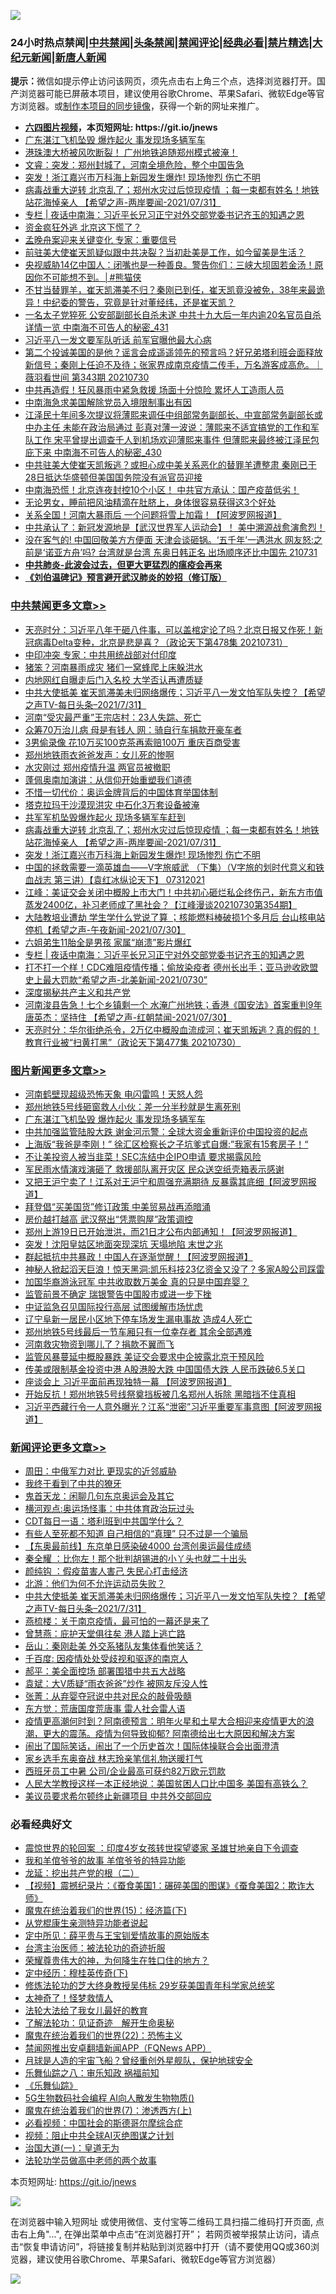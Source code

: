 ![](https://raw.githubusercontent.com/fqnews/bnews/master/64photo/fqnews-qr.jpg)

<div id="tt">
<h3>24小时热点禁闻|<a href="#%E4%B8%AD%E5%85%B1%E7%A6%81%E9%97%BB%E6%9B%B4%E5%A4%9A%E6%96%87%E7%AB%A0">中共禁闻</a>|<a href="#%E5%9B%BE%E7%89%87%E6%96%B0%E9%97%BB%E6%9B%B4%E5%A4%9A%E6%96%87%E7%AB%A0">头条禁闻</a>|<a href="#%E6%96%B0%E9%97%BB%E8%AF%84%E8%AE%BA%E6%9B%B4%E5%A4%9A%E6%96%87%E7%AB%A0">禁闻评论|<a href="#%E5%BF%85%E7%9C%8B%E7%BB%8F%E5%85%B8%E5%A5%BD%E6%96%87">经典必看|<a href="/video.md#%E7%A6%81%E7%89%87%E7%B2%BE%E9%80%89">禁片精选</a>|<a href="https://github.com/fqnews/djy/blob/master/gb/nf1351518.md#1">大纪元新闻</a>|<a href="https://github.com/fqnews/ntdtv/blob/master/gb/prog204.md#1">新唐人新闻</a></h3>
<div><b>提示：</b>微信如提示停止访问该网页，须先点击右上角三个点，选择浏览器打开。国产浏览器可能已屏蔽本项目，建议使用谷歌Chrome、苹果Safari、微软Edge等官方浏览器。或<a href="https://github.com/fqnews/bnews/blob/master/%E5%88%B6%E4%BD%9Cgit%E7%A6%81%E9%97%BB%E9%95%9C%E5%83%8F.md">制作本项目的同步镜像</a>，获得一个新的网址来推广。</div>
<ul>
<li><b><a href="http://d1.bdrive.tk/64.mp4" target="_blank">六四图片视频</a>，本页短网址: https://git.io/jnews</b></li>
<li><a href="/topimagenews/20210731/1597592.md">广东湛江飞机坠毁 爆炸起火 事发现场多辆军车</a></li>
<li><a href="/bannedvideo/20210731/1597576.md">港珠澳大桥被风吹断裂！    广州地铁追随郑州模式被淹！</a></li>
<li><a href="/bannedvideo/20210731/1597710.md">文睿：突发：郑州封城了，河南全境危险，整个中国告急</a></li>
<li><a href="/cbnews/20210731/1597743.md">突发！浙江嘉兴市万科海上新园发生爆炸! 现场惨烈 伤亡不明</a></li>
<li><a href="/comments/20210731/1597796.md">病毒战重大逆转 北京乱了；郑州水灾过后惊现疫情 ；每一束都有姓名！地铁站花海悼亲人 【希望之声-两岸要闻-2021/07/31】</a></li>
<li><a href="/cbnews/20210731/1597564.md">专栏 | 夜话中南海：习近平长兄习正宁对外交部党委书记齐玉的知遇之恩</a></li>
<li><a href="/cnnews/20210731/1597872.md">资金疯狂外逃 北京这下慌了？</a></li>
<li><a href="/cnnews/20210731/1597533.md">孟晚舟案迎来关键变化 专家：重要信号</a></li>
<li><a href="/bannedvideo/20210731/1597686.md">前驻美大使崔天凯疑似跟中共决裂？当初赴美是工作，如今留美是生活？</a></li>
<li><a href="/comments/20210731/1597609.md">央视威胁14亿中国人：闭嘴也是一种善良。警告你们：三峡大坝固若金汤！原因你不可能想不到。│#熊猫侠</a></li>
<li><a href="/bannedvideo/20210731/1597781.md">不甘当替罪羊，崔天凯滞美不归？秦刚已到任，崔天凯竟没被免，38年来最诡异！中纪委的警告，究竟是针对董经纬，还是崔天凯？</a></li>
<li><a href="/comments/20210731/1597633.md">一名太子党猝死 公安部副部长自杀未遂 中共十九大后一年内逾20名官员自杀 详情一览 中南海不可告人的秘密_431</a></li>
<li><a href="/comments/20210731/1597711.md">习近平八一发文要军队听话 前军官曝他最大心病</a></li>
<li><a href="/bannedvideo/20210731/1597586.md">第二个投诚美国的是他？谣言会成遥遥领先的预言吗？好兄弟塔利班会面释放新信号；秦刚上任迫不及待；张家界成南京疫情二传手，万名游客成高危。｜薇羽看世间 第343期 20210730</a></li>
<li><a href="/cnnews/20210731/1597735.md">中共再造假！狂风暴雨中紧急救援 场面十分惊险 累坏人工造雨人员</a></li>
<li><a href="/comments/20210731/1597853.md">中南海急求美国解除党员入境限制事出有因</a></li>
<li><a href="/comments/20210731/1597618.md">江泽民十年间多次提议将薄熙来调任中组部常务副部长、中宣部常务副部长或中办主任 未能在政治局通过 彭真对薄一波说：薄熙来不适宜搞党的工作和军队工作 宋平曾提出调查千人到机场欢迎薄熙来事件 但薄熙来最终被江泽民包庇下来 中南海不可告人的秘密_430</a></li>
<li><a href="/bannedvideo/20210801/1597923.md">中共驻美大使崔天凯叛逃？或担心成中美关系恶化的替罪羊遭整肃 秦刚已于28日抵达华盛顿但美国国务院没有派官员迎接</a></li>
<li><a href="/bannedvideo/20210801/1597933.md">中南海恐慌！北京连夜封控10个小区！        中共官方承认：国产疫苗低劣！</a></li>
<li><a href="/health/20210731/1597694.md">无论男女，睡前把风油精滴在肚脐上，身体很容易获得这3个好处</a></li>
<li><a href="/finance/20210731/1597658.md">关系全国！河南大暴雨后 一个问题将雪上加霜！【阿波罗网报道】</a></li>
<li><a href="/bannedvideo/20210731/1597885.md">中共承认了：新冠发源地是【武汉世界军人运动会】！        美中溯源战愈演愈烈！</a></li>
<li><a href="/bannedvideo/20210731/1597738.md">没在客气的! 中国回敬美方方便面 天津会谈砸锅。‘五千年’一遇洪水 网友怒:之前是‘诺亚方舟’吗? 台湾就是台湾 东奥日韩正名 出场顺序还比中国先 210731</a></li>
<li><b><a href="/comments/20200211/1275071.md" target="_blank">中共肺炎-此波会过去，但更大更猛烈的瘟疫会再来</a></b></li>
<li><b><a href="/comments/20200207/1272816.md" target="_blank">《刘伯温碑记》预言避开武汉肺炎的妙招（修订版）</a></b></li>
</ul>
</div>

<div class="catlist">
<h3><a href="/cbnews/" target="_blank">中共禁闻</a><span><a href="/cbnews/" target="_blank" rel="nofollow">更多文章>></a></span></h3>
<ul>
<li><a href="/cbnews/20210801/1598071.md" target="_blank">天亮时分：习近平八年干砸八件事，可以盖棺定论了吗？北京日报又作死！新冠病毒Delta变种，北京是悲是喜？（政论天下第478集 20210731）</a></li>
<li><a href="/cbnews/20210801/1598041.md" target="_blank">中印冲突 专家：中共用统战部对付印度</a></li>
<li><a href="/cbnews/20210801/1598040.md" target="_blank">猪笨？河南暴雨成灾 猪们一窝蜂爬上床躲洪水</a></li>
<li><a href="/cbnews/20210801/1598039.md" target="_blank">内地网红自曝走后门入名校 大学否认再遭质疑</a></li>
<li><a href="/comments/20210801/1598005.md" target="_blank">中共大使抵美 崔天凯滞美未归网络爆传；习近平八一发文怕军队失控？【希望之声TV-每日头条&#8211;2021/7/31】</a></li>
<li><a href="/cbnews/20210801/1597979.md" target="_blank">河南“受灾最严重”王宗店村：23人失踪、死亡</a></li>
<li><a href="/cbnews/20210801/1597941.md" target="_blank">众筹70万治儿病 母是有钱人 网：骑自行车捐款开豪车者</a></li>
<li><a href="/cbnews/20210801/1597940.md" target="_blank">3男偷录像 花10万买100克茶再索赔100万 重庆百商受害</a></li>
<li><a href="/cbnews/20210801/1597910.md" target="_blank">郑州地铁雨衣爸爸发声：女儿死的惨啊</a></li>
<li><a href="/cbnews/20210731/1597861.md" target="_blank">水灾刚过 郑州疫情升温 两官员被撤职</a></li>
<li><a href="/cbnews/20210731/1597846.md" target="_blank">蓬佩奥南加演讲：从信仰开始重塑我们道德</a></li>
<li><a href="/cbnews/20210731/1597837.md" target="_blank">不惜一切代价：奥运金牌背后的中国体育举国体制</a></li>
<li><a href="/cbnews/20210731/1597827.md" target="_blank">塔克拉玛干沙漠现洪灾 中石化3万套设备被淹</a></li>
<li><a href="/cbnews/20210731/1597817.md" target="_blank">共军军机坠毁爆炸起火 现场多辆军车赶到</a></li>
<li><a href="/comments/20210731/1597796.md" target="_blank">病毒战重大逆转 北京乱了；郑州水灾过后惊现疫情 ；每一束都有姓名！地铁站花海悼亲人 【希望之声-两岸要闻-2021/07/31】</a></li>
<li><a href="/cbnews/20210731/1597743.md" target="_blank">突发！浙江嘉兴市万科海上新园发生爆炸! 现场惨烈 伤亡不明</a></li>
<li><a href="/comments/20210731/1597620.md" target="_blank">中国的拯救需要一滴英雄血——V字旅威武 （下集）（V字旅的划时代意义和铁血战志  第三讲）【袁红冰纵论天下】 07312021</a></li>
<li><a href="/cbnews/20210731/1597616.md" target="_blank">江峰：美证交会关闭中概股上市大门！中共初心砸烂私企终伤己，新东方市值蒸发2400亿，补习老师成了黑社会？【江峰漫谈20210730第354期】</a></li>
<li><a href="/comments/20210731/1597613.md" target="_blank">大陆教培业遭劫 学生学什么党说了算 ；核能燃料棒破损1个多月后 台山核电站停机【希望之声-午夜新闻-2021/07/30】</a></li>
<li><a href="/cbnews/20210731/1597603.md" target="_blank">六姐弟生11胎全是男孩 家属“崩溃”影片爆红</a></li>
<li><a href="/cbnews/20210731/1597564.md" target="_blank">专栏 | 夜话中南海：习近平长兄习正宁对外交部党委书记齐玉的知遇之恩</a></li>
<li><a href="/comments/20210731/1597559.md" target="_blank">打不打一个样！CDC难阻疫情传播；偷放染疫者  德州长出手；亚马逊收欧盟史上最大罚款“希望之声-北美新闻-2021/0730”</a></li>
<li><a href="/cbnews/20210731/1597512.md" target="_blank">深度揭秘共产主义和共产党</a></li>
<li><a href="/comments/20210731/1597502.md" target="_blank">河南浚县告急！七个乡镇剩一个 水淹广州地铁；香港《国安法》首案重判9年  唐英杰：坚持住 【希望之声-红朝禁闻-2021/07/30】</a></li>
<li><a href="/cbnews/20210731/1597494.md" target="_blank">天亮时分：华尔街绝杀令，2万亿中概股血流成河；崔天凯叛逃？真的假的！教育行业被“扫黄打黑”（政论天下第477集 20210730）</a></li>

</ul>
</div>
<div class="catlist">
<h3><a href="/topimagenews/" target="_blank">图片新闻</a><span><a href="/topimagenews/" target="_blank" rel="nofollow">更多文章>></a></span></h3>
<ul>
<li><a href="/topimagenews/20210801/1598038.md" target="_blank">河南鹤壁现超级恐怖天象 电闪雷鸣！天怒人怨</a></li>
<li><a href="/topimagenews/20210801/1597978.md" target="_blank">郑州地铁5号线砸窗救人小伙：差一分半秒就是生离死别</a></li>
<li><a href="/topimagenews/20210731/1597592.md" target="_blank">广东湛江飞机坠毁 爆炸起火 事发现场多辆军车</a></li>
<li><a href="/topimagenews/20210731/1597340.md" target="_blank">中共加强监管陆股大跌 谢金河示警：全球大资金重新评价中国投资的起点</a></li>
<li><a href="/topimagenews/20210731/1597339.md" target="_blank">上海版“我爸是李刚！” 徐汇区检察长之子坑爹式自爆:&#8221;我家有15套房子！“</a></li>
<li><a href="/topimagenews/20210731/1597279.md" target="_blank">不让美投资人被当韭菜！SEC冻结中企IPO申请 要求揭露风险</a></li>
<li><a href="/topimagenews/20210730/1597024.md" target="_blank">军民雨水情演戏演砸了 救援部队离开灾区 民众送空纸壳箱表示感谢</a></li>
<li><a href="/topimagenews/20210730/1596955.md" target="_blank">又把王沪宁卖了！江系对王沪宁和周强充满期待 反暴露其底细【阿波罗网报道】</a></li>
<li><a href="/topimagenews/20210730/1596693.md" target="_blank">拜登倡“买美国货”修订政策 中美贸易战再添暗涌</a></li>
<li><a href="/topimagenews/20210730/1596662.md" target="_blank">房价越打越高 武汉祭出“凭票购屋”政策调控</a></li>
<li><a href="/topimagenews/20210729/1596552.md" target="_blank">郑州上游19日已开始泄洪，而21日才公布内部通知！【阿波罗网报道】</a></li>
<li><a href="/topimagenews/20210729/1596459.md" target="_blank">突发！沈阳皇姑区地面突现深坑 天塌地陷 末世之兆</a></li>
<li><a href="/topimagenews/20210729/1596290.md" target="_blank">群起抵抗中共暴政！中国人在逐渐觉醒！【阿波罗网报道】</a></li>
<li><a href="/topimagenews/20210729/1596289.md" target="_blank">神秘人掀起滔天巨浪！惊天黑洞:凯乐科技23亿资金又没了？多家A股公司踩雷</a></li>
<li><a href="/topimagenews/20210729/1596095.md" target="_blank">加国华裔游泳冠军 中共收取数万美金 真的只是中国弃婴？</a></li>
<li><a href="/topimagenews/20210729/1596022.md" target="_blank">监管前景不确定 瑞银警告中国股市或进一步下挫</a></li>
<li><a href="/topimagenews/20210729/1596005.md" target="_blank">中证监急召见国际投行高层 试图缓解市场忧虑</a></li>
<li><a href="/topimagenews/20210728/1595773.md" target="_blank">辽宁阜新一居民小区地下停车场发生漏电事故 造成4人死亡</a></li>
<li><a href="/topimagenews/20210728/1595730.md" target="_blank">郑州地铁5号线最后一节车厢只有一位幸存者 其余全部遇难</a></li>
<li><a href="/topimagenews/20210728/1595527.md" target="_blank">河南救灾物资到哪儿了？捐款不翼而飞</a></li>
<li><a href="/topimagenews/20210727/1595249.md" target="_blank">监管风暴蔓延中概股暴跌 美证交会要求中企披露北京干预风险</a></li>
<li><a href="/topimagenews/20210727/1595248.md" target="_blank">传美或限制基金投资中港 A股港股大跌 中国国债大跌 人民币跌破6.5关口</a></li>
<li><a href="/topimagenews/20210727/1595082.md" target="_blank">座谈会上 习近平面前再现独特一幕 【阿波罗网报道】</a></li>
<li><a href="/topimagenews/20210727/1595016.md" target="_blank">开始反抗！郑州地铁5号线祭奠挡板被几名郑州人拆除 黑暗挡不住真相</a></li>
<li><a href="/topimagenews/20210727/1595015.md" target="_blank">习近平西藏行令一人意外曝光？江系“泄密”习近平重要军事意图【阿波罗网报道】</a></li>

</ul>
</div>
<div class="catlist">
<h3><a href="/comments/" target="_blank">新闻评论</a><span><a href="/comments/" target="_blank" rel="nofollow">更多文章>></a></span></h3>
<ul>
<li><a href="/comments/20210801/1598083.md" target="_blank">周田：中俄军力对比 更现实的近邻威胁</a></li>
<li><a href="/comments/20210801/1598082.md" target="_blank">我终于看到了中共的獠牙</a></li>
<li><a href="/comments/20210801/1598081.md" target="_blank">鬼首天龙：闲聊几句东京奥运会及其它</a></li>
<li><a href="/comments/20210801/1598080.md" target="_blank">横河观点:奥运场怪事：中共体育政治玩过头</a></li>
<li><a href="/comments/20210801/1598079.md" target="_blank">CDT每日一语：塔利班到中共国学什么？</a></li>
<li><a href="/comments/20210801/1598050.md" target="_blank">有些人至死都不知道 自己相信的“真理” 只不过是一个骗局</a></li>
<li><a href="/comments/20210801/1598027.md" target="_blank">【东奥最前线】东京单日感染破4000 台湾创奥运最佳成绩</a></li>
<li><a href="/comments/20210801/1598016.md" target="_blank">秦全耀 ：比你左！那个批判胡锡进的小丫头也就二十出头</a></li>
<li><a href="/comments/20210801/1598015.md" target="_blank">颜纯钩 ：假疫苗害人害己 失民心打击经济</a></li>
<li><a href="/comments/20210801/1598014.md" target="_blank">北游：他们为何不允许运动员失败？</a></li>
<li><a href="/comments/20210801/1598005.md" target="_blank">中共大使抵美 崔天凯滞美未归网络爆传；习近平八一发文怕军队失控？【希望之声TV-每日头条&#8211;2021/7/31】</a></li>
<li><a href="/comments/20210801/1598001.md" target="_blank">燕梳楼：关于南京疫情，最可怕的一幕还是来了</a></li>
<li><a href="/comments/20210801/1598000.md" target="_blank">曾慧燕：庇护天堂俱往矣 港人踏上逃亡路</a></li>
<li><a href="/comments/20210801/1597999.md" target="_blank">岳山：秦刚赴美 外交系猪队友集体看他笑话？</a></li>
<li><a href="/comments/20210801/1597998.md" target="_blank">千百度: 因疫情处处受歧视和驱逐的南京人</a></li>
<li><a href="/comments/20210801/1597997.md" target="_blank">郝平：美全面控场 部署围猎中共五大战略</a></li>
<li><a href="/comments/20210801/1597989.md" target="_blank">袁斌：大V质疑“雨衣爸爸”炒作 被网友斥没人性</a></li>
<li><a href="/comments/20210801/1597988.md" target="_blank">张菁：从弃婴夺冠说中共对民众的敲骨吸髓</a></li>
<li><a href="/comments/20210801/1597987.md" target="_blank">东方觉：荒唐国度荒唐事 雷人社会雷人语</a></li>
<li><a href="/comments/20210801/1597984.md" target="_blank">疫情更高潮何时到？阿南德预言：明年火星和土星大合相迎来疫情更大的浪潮，更大的震荡。疫情为何导致抑郁? 阿南德给出七大原因和解决方案</a></li>
<li><a href="/comments/20210801/1597980.md" target="_blank">闹出了国际笑话，闹出了一个历史首次！国际体操联合会出面澄清</a></li>
<li><a href="/comments/20210801/1597974.md" target="_blank">家乡选手东奥奋战 林志玲亲笔信礼物送暖打气</a></li>
<li><a href="/comments/20210801/1597972.md" target="_blank">西班牙员工中暑 公司/企业最高可获约82万欧元罚款</a></li>
<li><a href="/comments/20210801/1597960.md" target="_blank">人民大学教授这样一本正经地说：美国贫困人口比中国多 美国有高铁么？</a></li>
<li><a href="/comments/20210801/1597959.md" target="_blank">美议员要求希尔顿终止新疆项目 中共外交部回应</a></li>

</ul>
</div>

<div class="catlist">
<h3>必看经典好文</h3>
<ul>
<li><a href="/comments/20210307/1499941.md" target="_blank">震惊世界的轮回案 ：印度4岁女孩转世探望婆家 圣雄甘地亲自下令调查</a></li>
<li><a href="/tculture/20200917/1398046.md" target="_blank">我和羊倌爷爷的故事 羊倌爷爷的特异功能</a></li>
<li><a href="/comments/20200928/1404653.md" target="_blank">龙延：挖出共产党的根（二）</a></li>
<li><a href="/comments/20210123/1473011.md" target="_blank">【视频】震撼纪录片：《蚕食美国1：碾碎美国的图谋》《蚕食美国2：欺诈大师》</a></li>
<li><a href="/topimagenews/20180610/955499.md" target="_blank">魔鬼在统治着我们的世界(15)：经济篇(下)</a></li>
<li><a href="/comments/20210331/1516768.md" target="_blank">从党棍康生亲测特异功能者说起</a></li>
<li><a href="/comments/20200616/1345658.md" target="_blank">定中所见：薛平贵与王宝钏爱情故事的原始版本</a></li>
<li><a href="/comments/20200801/1373219.md" target="_blank">台湾主治医师：被法轮功的奇迹折服</a></li>
<li><a href="/comments/20200618/1346830.md" target="_blank">荣耀尊贵伟大的神，为何降生在牲口住的地方？</a></li>
<li><a href="/tculture/xiulian/20151108/468739.md" target="_blank">定中经历：穆桂英传奇(下)</a></li>
<li><a href="/comments/20190517/1129285.md" target="_blank">修炼法轮功的芝大终身教授吴伟标 29岁获美国青年科学家总统奖</a></li>
<li><a href="/ccpdope/20200907/1392129.md" target="_blank">太神奇了！怪梦救情人</a></li>
<li><a href="/cbnews/20200516/1329218.md" target="_blank">法轮大法给了我女儿最好的教育</a></li>
<li><a href="/comments/20200307/1289968.md" target="_blank">了解法轮功：见证奇迹　解开生命奥秘</a></li>
<li><a href="/comments/20180804/981524.md" target="_blank">魔鬼在统治着我们的世界(22)：恐怖主义</a></li>
<li><a href="/comments/20200503/1322531.md" target="_blank">禁闻网推出安卓翻墙新闻APP（FQNews APP）</a></li>
<li><a href="/comments/20200712/1359456.md" target="_blank">月球是人造的宇宙飞船？曾经重创外星舰队，保护地球安全</a></li>
<li><a href="/tculture/20170717/792953.md" target="_blank">乐舞仙踪之八：审乐知政 祸福前知</a></li>
<li><a href="/comments/20200527/783191.md" target="_blank">《乐舞仙踪》</a></li>
<li><a href="/topimagenews/20200527/1335347.md" target="_blank">5G生物数码社会编程 AI向人散发生物物质()</a></li>
<li><a href="/topimagenews/20180527/948369.md" target="_blank">魔鬼在统治着我们的世界(7)：渗透西方(上)</a></li>
<li><a href="/comments/20200806/1375443.md" target="_blank">必看视频：中国社会的斯德哥尔摩综合症</a></li>
<li><a href="/comments/20201221/1451945.md" target="_blank">视频：阻止中共全球AI灭绝图谋之计划</a></li>
<li><a href="/cbnews/20180307/911097.md" target="_blank">治国大道(一)：皇道无为</a></li>
<li><a href="/comments/20200629/1352533.md" target="_blank">法轮功学员做高中老师的两个故事</a></li>

</ul>
</div>

本页短网址: https://git.io/jnews

![](https://raw.githubusercontent.com/fqnews/bnews/master/64photo/fqnews-qr.jpg)

在浏览器中输入短网址 或使用微信、支付宝等二维码工具扫描二维码打开页面, 点击右上角"...", 在弹出菜单中点击“在浏览器打开”； 若网页被举报禁止访问，请点击“恢复申请访问”，将链接复制并粘贴到浏览器中打开（请不要使用QQ或360浏览器，建议使用谷歌Chrome、苹果Safari、微软Edge等官方浏览器）

![](https://raw.githubusercontent.com/fqnews/bnews/master/64photo/wx.jpg)